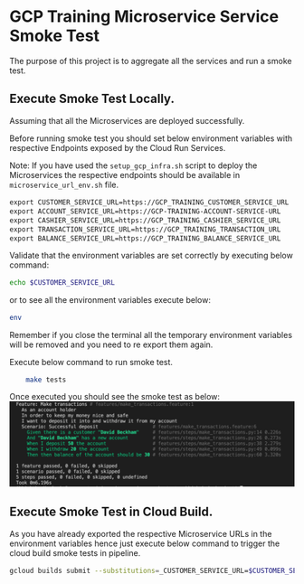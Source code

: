 # GCP Training Microservice Service Smoke Test

The purpose of this project is to aggregate all the services and run a smoke test.

## Execute Smoke Test Locally.

Assuming that all the Microservices are deployed successfully.

Before running smoke test you should set below environment variables with respective Endpoints exposed by the Cloud Run Services.

Note: If you have used the ```setup_gcp_infra.sh``` script to deploy the Microservices the respective endpoints should be available in ```microservice_url_env.sh``` file.
```
export CUSTOMER_SERVICE_URL=https://GCP_TRAINING_CUSTOMER_SERVICE_URL
export ACCOUNT_SERVICE_URL=https://GCP-TRAINING-ACCOUNT-SERVICE-URL
export CASHIER_SERVICE_URL=https://GCP_TRAINING_CASHIER_SERVICE_URL
export TRANSACTION_SERVICE_URL=https://GCP_TRAINING_TRANSACTION_URL
export BALANCE_SERVICE_URL=https://GCP_TRAINING_BALANCE_SERVICE_URL
```

Validate that the environment variables are set correctly by executing below command:
```bash
echo $CUSTOMER_SERVICE_URL
```
or to see all the environment variables execute below:
```bash
env
```
Remember if you close the terminal all the temporary environment variables will be removed and you need to re export them again.

Execute below command to run smoke test.
```bash
    make tests
```
Once executed you should see the smoke test as below:
![](images/smoke-test-success.png)

## Execute Smoke Test in Cloud Build.

As you have already exported the respective Microservice URLs in the environment variables hence just execute below command to trigger the cloud build smoke tests in pipeline.

```bash
gcloud builds submit --substitutions=_CUSTOMER_SERVICE_URL=$CUSTOMER_SERVICE_URL,_ACCOUNT_SERVICE_URL=$ACCOUNT_SERVICE_URL,_CASHIER_SERVICE_URL=$CASHIER_SERVICE_URL,_TRANSACTION_SERVICE_URL=$TRANSACTION_SERVICE_URL,_BALANCE_SERVICE_URL=$BALANCE_SERVICE_URL
```